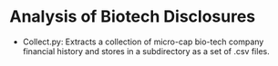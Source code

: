 # Analysis of Biotech Disclosures
- Collect.py: Extracts a collection of micro-cap bio-tech company financial history and stores in a subdirectory as a set of .csv files. 
